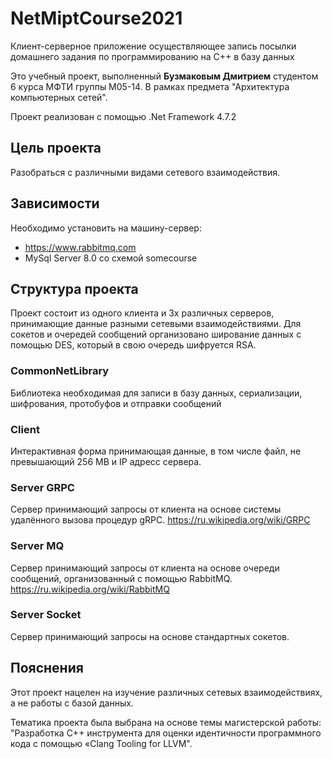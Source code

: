 # NetMiptCourse2021
Клиент-серверное приложение осуществляющее запись посылки домашнего задания
по программированию на C++ в базу данных

Это учебный проект, выполненный **Бузмаковым Дмитрием** студентом 6 курса МФТИ группы М05-14. В рамках предмета "Архитектура компьютерных сетей".

Проект реализован с помощью .Net Framework 4.7.2


## Цель проекта
Разобраться с различными видами сетевого взаимодействия.

## Зависимости
Необходимо установить на машину-сервер:
* https://www.rabbitmq.com
* MySql Server 8.0 со схемой somecourse

## Структура проекта
Проект состоит из одного клиента и 3х различных серверов,
принимающие данные разными сетевыми взаимодействиями.
Для сокетов и очередей сообщений организовано ширование данных с помощью DES,
который в свою очередь шифруется RSA.


### CommonNetLibrary
Библиотека необходимая для записи в базу данных, сериализации, шифрования, протобуфов и отправки сообщений

### Client
Интерактивная форма принимающая данные, в том числе файл, не превышающий 256 MB и IP адресс сервера.

### Server GRPC
Сервер принимающий запросы от клиента на основе системы удалённого вызова процедур gRPC.
https://ru.wikipedia.org/wiki/GRPC

### Server MQ
Сервер принимающий запросы от клиента на основе очереди сообщений, организованный с помощью RabbitMQ.
https://ru.wikipedia.org/wiki/RabbitMQ

### Server Socket
Сервер принимающий запросы на основе стандартных сокетов.

## Пояснения
Этот проект нацелен на изучение различных сетевых взаимодействиях, а не работы с базой данных.

Тематика проекта была выбрана на основе темы магистерской работы: "Разработка C++ инструмента для оценки идентичности программного кода с помощью «Clang Tooling for LLVM".
